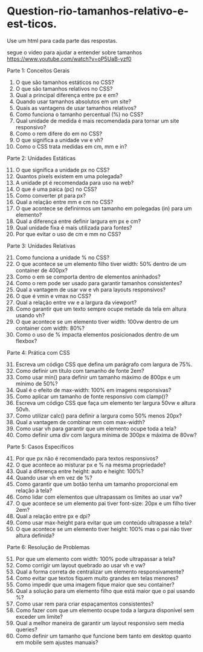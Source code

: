 # Question-rio-tamanhos-relativo-e-est-ticos.
Use um html para cada parte das respostas.

segue o video para ajudar a entender sobre tamanhos 
https://www.youtube.com/watch?v=oP5UaB-yzf0



Parte 1: Conceitos Gerais

1. O que são tamanhos estáticos no CSS?
2. O que são tamanhos relativos no CSS?
3. Qual a principal diferença entre px e em?
4. Quando usar tamanhos absolutos em um site?
5. Quais as vantagens de usar tamanhos relativos?
6. Como funciona o tamanho percentual (%) no CSS?
7. Qual unidade de medida é mais recomendada para tornar um site responsivo?
8. Como o rem difere do em no CSS?
9. O que significa a unidade vw e vh?
10. Como o CSS trata medidas em cm, mm e in?

Parte 2: Unidades Estáticas

11. O que significa a unidade px no CSS?
12. Quantos pixels existem em uma polegada?
13. A unidade pt é recomendada para uso na web?
14. O que é uma paica (pc) no CSS?
15. Como converter pt para px?
16. Qual a relação entre mm e cm no CSS?
17. O que acontece se definirmos um tamanho em polegadas (in) para um elemento?
18. Qual a diferença entre definir largura em px e cm?
19. Qual unidade fixa é mais utilizada para fontes?
20. Por que evitar o uso de cm e mm no CSS?

Parte 3: Unidades Relativas

21. Como funciona a unidade % no CSS?
22. O que acontece se um elemento filho tiver width: 50% dentro de um container de 400px?
23. Como o em se comporta dentro de elementos aninhados?
24. Como o rem pode ser usado para garantir tamanhos consistentes?
25. Qual a vantagem de usar vw e vh para layouts responsivos?
26. O que é vmin e vmax no CSS?
27. Qual a relação entre vw e a largura da viewport?
28. Como garantir que um texto sempre ocupe metade da tela em altura usando vh?
29. O que acontece se um elemento tiver width: 100vw dentro de um container com width: 80%?
30. Como o uso de % impacta elementos posicionados dentro de um flexbox?

Parte 4: Prática com CSS

31. Escreva um código CSS que defina um parágrafo com largura de 75%.
32. Como definir um título com tamanho de fonte 2em?
33. Como usar min() para definir um tamanho máximo de 800px e um mínimo de 50%?
34. Qual é o efeito de max-width: 100% em imagens responsivas?
35. Como aplicar um tamanho de fonte responsivo com clamp()?
36. Escreva um código CSS que faça um elemento ter largura 50vw e altura 50vh.
37. Como utilizar calc() para definir a largura como 50% menos 20px?
38. Qual a vantagem de combinar rem com max-width?
39. Como usar vh para garantir que um elemento ocupe toda a tela?
40. Como definir uma div com largura mínima de 300px e máxima de 80vw?

Parte 5: Casos Específicos

41. Por que px não é recomendado para textos responsivos?
42. O que acontece ao misturar px e % na mesma propriedade?
43. Qual a diferença entre height: auto e height: 100%?
44. Quando usar vh em vez de %?
45. Como garantir que um botão tenha um tamanho proporcional em relação à tela?
46. Como lidar com elementos que ultrapassam os limites ao usar vw?
47. O que acontece se um elemento pai tiver font-size: 20px e um filho tiver 2em?
48. Qual a relação entre px e dpi?
49. Como usar max-height para evitar que um conteúdo ultrapasse a tela?
50. O que acontece se um elemento tiver height: 100% mas o pai não tiver altura definida?

Parte 6: Resolução de Problemas

51. Por que um elemento com width: 100% pode ultrapassar a tela?
52. Como corrigir um layout quebrado ao usar vh e vw?
53. Qual a forma correta de centralizar um elemento responsivamente?
54. Como evitar que textos fiquem muito grandes em telas menores?
55. Como impedir que uma imagem fique maior que seu container?
56. Qual a solução para um elemento filho que está maior que o pai usando %?
57. Como usar rem para criar espaçamentos consistentes?
58. Como fazer com que um elemento ocupe toda a largura disponível sem exceder um limite?
59. Qual a melhor maneira de garantir um layout responsivo sem media queries?
60. Como definir um tamanho que funcione bem tanto em desktop quanto em mobile sem ajustes manuais?
